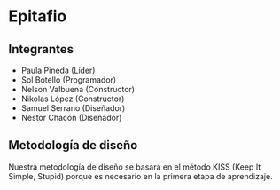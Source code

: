 # Epitafio
## Integrantes

* Paula Pineda (Líder)
* Sol Botello (Programador)
* Nelson Valbuena (Constructor)
* Nikolas López (Constructor)
* Samuel Serrano (Diseñador)
* Néstor Chacón (Diseñador)
## Metodología de diseño
Nuestra metodología de diseño se basará en el método KISS (Keep It Simple, Stupid) porque es necesario en la primera etapa de aprendizaje.
